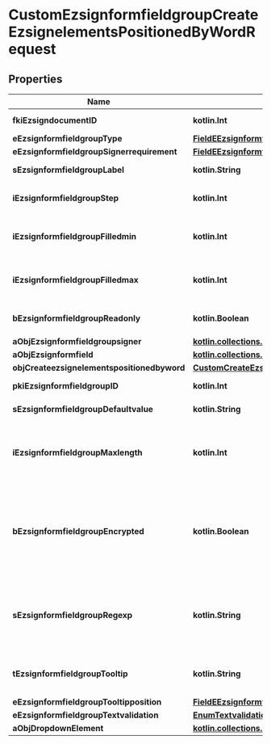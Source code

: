 
# CustomEzsignformfieldgroupCreateEzsignelementsPositionedByWordRequest

## Properties
Name | Type | Description | Notes
------------ | ------------- | ------------- | -------------
**fkiEzsigndocumentID** | **kotlin.Int** | The unique ID of the Ezsigndocument | 
**eEzsignformfieldgroupType** | [**FieldEEzsignformfieldgroupType**](FieldEEzsignformfieldgroupType.md) |  | 
**eEzsignformfieldgroupSignerrequirement** | [**FieldEEzsignformfieldgroupSignerrequirement**](FieldEEzsignformfieldgroupSignerrequirement.md) |  | 
**sEzsignformfieldgroupLabel** | **kotlin.String** | The Label for the Ezsignformfieldgroup | 
**iEzsignformfieldgroupStep** | **kotlin.Int** | The step when the Ezsignsigner will be invited to fill the form fields | 
**iEzsignformfieldgroupFilledmin** | **kotlin.Int** | The minimum number of Ezsignformfield that must be filled in the Ezsignformfieldgroup | 
**iEzsignformfieldgroupFilledmax** | **kotlin.Int** | The maximum number of Ezsignformfield that must be filled in the Ezsignformfieldgroup | 
**bEzsignformfieldgroupReadonly** | **kotlin.Boolean** | Whether the Ezsignformfieldgroup is read only or not. | 
**aObjEzsignformfieldgroupsigner** | [**kotlin.collections.List&lt;EzsignformfieldgroupsignerRequestCompound&gt;**](EzsignformfieldgroupsignerRequestCompound.md) |  | 
**aObjEzsignformfield** | [**kotlin.collections.List&lt;EzsignformfieldRequestCompound&gt;**](EzsignformfieldRequestCompound.md) |  | 
**objCreateezsignelementspositionedbyword** | [**CustomCreateEzsignelementsPositionedByWordRequest**](CustomCreateEzsignelementsPositionedByWordRequest.md) |  | 
**pkiEzsignformfieldgroupID** | **kotlin.Int** | The unique ID of the Ezsignformfieldgroup |  [optional]
**sEzsignformfieldgroupDefaultvalue** | **kotlin.String** | The default value for the Ezsignformfieldgroup |  [optional]
**iEzsignformfieldgroupMaxlength** | **kotlin.Int** | The maximum length for the value in the Ezsignformfieldgroup  This can only be set if eEzsignformfieldgroupType is **Text** or **Textarea** |  [optional]
**bEzsignformfieldgroupEncrypted** | **kotlin.Boolean** | Whether the Ezsignformfieldgroup is encrypted in the database or not. Encrypted values are not displayed on the Ezsigndocument. This can only be set if eEzsignformfieldgroupType is **Text** or **Textarea** |  [optional]
**sEzsignformfieldgroupRegexp** | **kotlin.String** | A regular expression to indicate what values are acceptable for the Ezsignformfieldgroup.  This can only be set if eEzsignformfieldgroupType is **Text** or **Textarea** |  [optional]
**tEzsignformfieldgroupTooltip** | **kotlin.String** | A tooltip that will be presented to Ezsignsigner about the Ezsignformfieldgroup |  [optional]
**eEzsignformfieldgroupTooltipposition** | [**FieldEEzsignformfieldgroupTooltipposition**](FieldEEzsignformfieldgroupTooltipposition.md) |  |  [optional]
**eEzsignformfieldgroupTextvalidation** | [**EnumTextvalidation**](EnumTextvalidation.md) |  |  [optional]
**aObjDropdownElement** | [**kotlin.collections.List&lt;CustomDropdownElementRequestCompound&gt;**](CustomDropdownElementRequestCompound.md) |  |  [optional]



